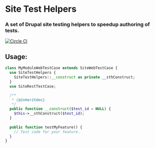 # Site Test Helpers
### A set of Drupal site testing helpers to speedup authoring of tests.
[![Circle CI](https://circleci.com/gh/alexdesignworks/site_test_helpers.svg?style=svg)](https://circleci.com/gh/alexdesignworks/site_test_helpers)

## Usage:
```php
class MyModuleWebTestCase extends SiteWebTestCase {
  use SiteTestHelpers {
    SiteTestHelpers::__construct as private __sthConstruct;
  }
  use SiteRestTestCase;

  /**
   * {@inheritdoc}
   */
  public function __construct($test_id = NULL) {
    $this->__sthConstruct($test_id);
  }
  
  public function testMyFeature() {
    // Test code for your feature.
  }
}
```

